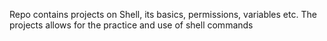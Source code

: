 Repo contains projects on Shell, its basics, permissions, variables etc. The projects allows for the practice and use of shell commands
